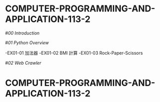 # COMPUTER-PROGRAMMING-AND-APPLICATION-113-2

#*00 Introduction*

#*01 Python Overview*

-EX01-01 加法器
-EX01-02 BMI 計算
-EX01-03 Rock-Paper-Scissors

#*02 Web Crawler*



# COMPUTER-PROGRAMMING-AND-APPLICATION-113-2
